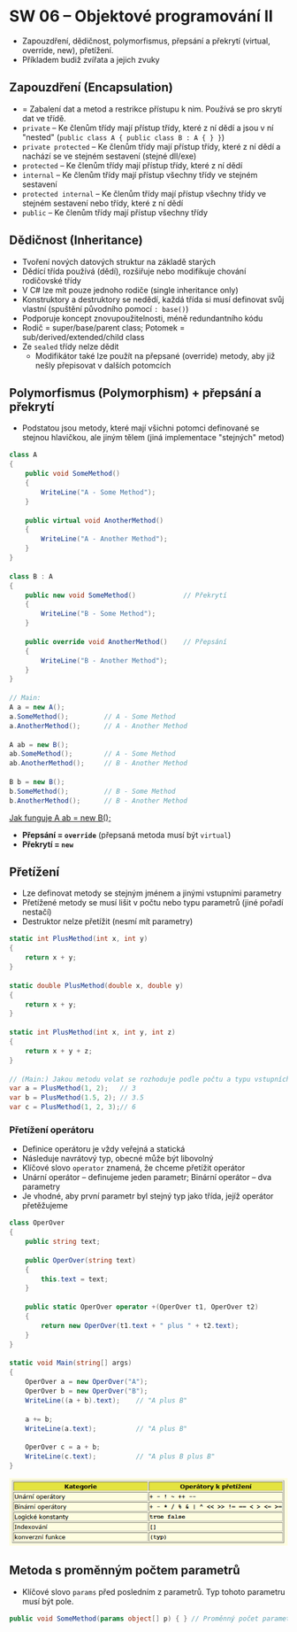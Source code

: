# SW 06 – Objektové programování II

* Zapouzdření, dědičnost, polymorfismus, přepsání a překrytí (virtual, override, new), přetížení.
* Příkladem budiž zvířata a jejich zvuky

## Zapouzdření (Encapsulation)

* = Zabalení dat a metod a restrikce přístupu k nim. Používá se pro skrytí dat ve třídě.
* `private` – Ke členům třídy mají přístup třídy, které z ní dědí a jsou v ní "nested" (`public class A { public class B : A { } }`)
* `private protected` – Ke členům třídy mají přístup třídy, které z ní dědí a nachází se ve stejném sestavení (stejné dll/exe)
* `protected` – Ke členům třídy mají přístup třídy, které z ní dědí
* `internal` – Ke členům třídy mají přístup všechny třídy ve stejném sestavení
* `protected internal` – Ke členům třídy mají přístup všechny třídy ve stejném sestavení nebo třídy, které z ní dědí
* `public` – Ke členům třídy mají přístup všechny třídy

## Dědičnost (Inheritance)

* Tvoření nových datových struktur na základě starých
* Dědící třída používá (dědí), rozšiřuje nebo modifikuje chování rodičovské třídy
* V C# lze mít pouze jednoho rodiče (single inheritance only)
* Konstruktory a destruktory se nedědí, každá třída si musí definovat svůj vlastní (spuštění původního pomocí `: base()`)
* Podporuje koncept znovupoužitelnosti, méně redundantního kódu
* Rodič = super/base/parent class; Potomek = sub/derived/extended/child class
* Ze `sealed` třídy nelze dědit
  * Modifikátor také lze použít na přepsané (override) metody, aby již nešly přepisovat v dalších potomcích

## Polymorfismus (Polymorphism) + přepsání a překrytí

* Podstatou jsou metody, které mají všichni potomci definované se stejnou hlavičkou, ale jiným tělem (jiná implementace "stejných" metod)

``` csharp
class A
{
    public void SomeMethod()
    {
        WriteLine("A - Some Method");
    }

    public virtual void AnotherMethod()
    {
        WriteLine("A - Another Method");
    }
}

class B : A
{
    public new void SomeMethod()            // Překrytí
    {
        WriteLine("B - Some Method");
    }

    public override void AnotherMethod()    // Přepsání
    {
        WriteLine("B - Another Method");
    }
}

// Main:
A a = new A();
a.SomeMethod();         // A - Some Method
a.AnotherMethod();      // A - Another Method

A ab = new B();
ab.SomeMethod();        // A - Some Method
ab.AnotherMethod();     // B - Another Method

B b = new B();
b.SomeMethod();         // B - Some Method
b.AnotherMethod();      // B - Another Method
```

[Jak funguje A ab = new B();](https://stackoverflow.com/questions/33131610/base-class-new-derived-class-how-does-this-work)

* __Přepsání = `override`__ (přepsaná metoda musí být `virtual`)
* __Překrytí = `new`__

## Přetížení

* Lze definovat metody se stejným jménem a jinými vstupními parametry
* Přetížené metody se musí lišit v počtu nebo typu parametrů (jiné pořadí nestačí)
* Destruktor nelze přetížit (nesmí mít parametry)

``` csharp
static int PlusMethod(int x, int y)
{
    return x + y;
}

static double PlusMethod(double x, double y)
{
    return x + y;
}

static int PlusMethod(int x, int y, int z)
{
    return x + y + z;
}

// (Main:) Jakou metodu volat se rozhoduje podle počtu a typu vstupních parametrů
var a = PlusMethod(1, 2);   // 3
var b = PlusMethod(1.5, 2); // 3.5
var c = PlusMethod(1, 2, 3);// 6
```

### Přetížení operátoru

* Definice operátoru je vždy veřejná a statická
* Následuje navrátový typ, obecné může být libovolný
* Klíčové slovo `operator` znamená, že chceme přetížit operátor
* Unární operátor – definujeme jeden parametr; Binární operátor – dva parametry
* Je vhodné, aby první parametr byl stejný typ jako třída, jejíž operátor přetěžujeme

``` csharp
class OperOver
{
    public string text;

    public OperOver(string text)
    {
        this.text = text;
    }
    
    public static OperOver operator +(OperOver t1, OperOver t2)
    {
        return new OperOver(t1.text + " plus " + t2.text);
    }
}

static void Main(string[] args)
{
    OperOver a = new OperOver("A");
    OperOver b = new OperOver("B");
    WriteLine((a + b).text);    // "A plus B"

    a += b;
    WriteLine(a.text);          // "A plus B"

    OperOver c = a + b;
    WriteLine(c.text);          // "A plus B plus B"
}
```

![Přetížitelné operátory](img/SW_06_01.PNG)

## Metoda s proměnným počtem parametrů

* Klíčové slovo `params` před posledním z parametrů. Typ tohoto parametru musí být pole.

``` csharp
public void SomeMethod(params object[] p) { } // Proměnný počet parametrů
```
